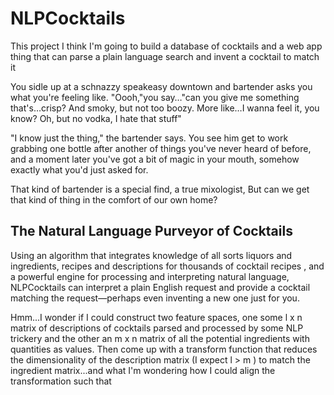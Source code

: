 # NLPCocktails

This project I think I'm going to build a database of cocktails and a web app thing that can parse a plain language search and invent a cocktail to match it

You sidle up at a schnazzy speakeasy downtown and bartender asks you what you're feeling like. "Oooh,"you say…"can you give me something that's…crisp? And smoky, but not too boozy. More like…I wanna feel it, you know? Oh, but no vodka, I hate that stuff"

"I know just the thing," the bartender says. You see him get to work grabbing one bottle after another of things you've never heard of before, and a moment later you've got a bit of magic in your mouth, somehow exactly what you'd just asked for. 

That kind of bartender is a special find, a true mixologist, But can we get that kind of thing in the comfort of our own home?

## The Natural Language Purveyor of Cocktails

Using an algorithm that integrates knowledge of all sorts liquors and ingredients, recipes and descriptions for thousands of cocktail recipes , and a powerful engine for processing and interpreting natural language, NLPCocktails can interpret a plain English request and provide a cocktail matching the request—perhaps even inventing a new one just for you.





Hmm...I wonder if I could construct two feature spaces, one some l x n matrix of descriptions of cocktails parsed and processed by some NLP trickery and the other an m x n matrix of all the potential ingredients with quantities as values. Then come up with a transform function that reduces the dimensionality of the description matrix (I expect l > m ) to match the ingredient matrix...and what I'm wondering how I could align the transformation such that 